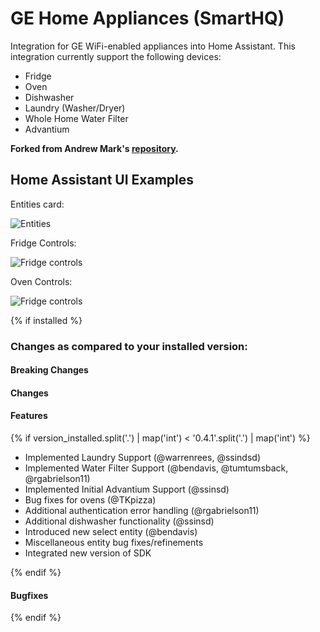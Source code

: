 # GE Home Appliances (SmartHQ)

Integration for GE WiFi-enabled appliances into Home Assistant.  This integration currently support the following devices:

- Fridge 
- Oven
- Dishwasher 
- Laundry (Washer/Dryer)
- Whole Home Water Filter
- Advantium

**Forked from Andrew Mark's [repository](https://github.com/ajmarks/ha_components).**

## Home Assistant UI Examples
Entities card:

![Entities](https://raw.githubusercontent.com/simbaja/ha_components/master/img/appliance_entities.png)

Fridge Controls:

![Fridge controls](https://raw.githubusercontent.com/simbaja/ha_components/master/img/fridge_control.png)

Oven Controls:

![Fridge controls](https://raw.githubusercontent.com/simbaja/ha_components/master/img/oven_controls.png)


{% if installed %}
### Changes as compared to your installed version:

#### Breaking Changes

#### Changes

#### Features

{% if version_installed.split('.') | map('int') < '0.4.1'.split('.') | map('int') %}

- Implemented Laundry Support (@warrenrees, @ssindsd)
- Implemented Water Filter Support (@bendavis, @tumtumsback, @rgabrielson11)
- Implemented Initial Advantium Support (@ssinsd)
- Bug fixes for ovens (@TKpizza)
- Additional authentication error handling (@rgabrielson11)
- Additional dishwasher functionality (@ssinsd)
- Introduced new select entity (@bendavis)
- Miscellaneous entity bug fixes/refinements
- Integrated new version of SDK

{% endif %}

#### Bugfixes

{% endif %}

